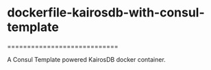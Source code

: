 # dockerfile-kairosdb-with-consul-template
============================

A Consul Template powered KairosDB docker container.

